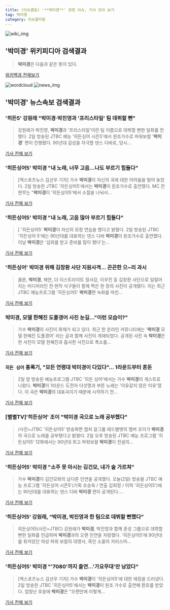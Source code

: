 ```yaml
---
title: (이슈클립) '**박미경**' 관련 이슈, 기사 모아 보기
tag: 박미경
category: 이슈클리핑
---
```

![wiki_img](https://user-images.githubusercontent.com/42597476/44503234-41136a80-a6d0-11e8-9071-6fc6418eafe4.png)
## **'**박미경**'** 위키피디아 검색결과
>**박미경**은 다음과 같은 뜻이 있다.

<a href="https://ko.wikipedia.org/wiki/박미경" target="_blank">위키백과 전체보기</a>

![wordcloud](https://s3.ap-northeast-2.amazonaws.com/lyrics101-wordcloud/2018-09-02-1535897323.png)
![news_img](https://user-images.githubusercontent.com/42597476/44507050-1206f400-a6e4-11e8-8d98-7ffbfebb353f.png)
## **'**박미경**'** 뉴스속보 검색결과
### '히든5' 강원래 "**박미경**·박진영과 '프리스타일' 팀 데뷔할 뻔"

>강원래가 박진영, **박미경**과 '프리스타일'이란 팀 이름으로 데뷔할 뻔한 일화를 전했다.   2일 방송된 JTBC 예능 '히든싱어 시즌5'에서 원조가수로 파워보컬 '**박미경**' 편이 진행됐다. 90년대 감성을 자극할 댄스 디바로, 당시...

<a href="http://www.osen.co.kr/article/G1110980854" target="_blank">기사 전체 보기</a>

### '히든싱어5' **박미경** "내 노래, 너무 고음…나도 부르기 힘들다"

>[엑스포츠뉴스 김선우 기자] 가수 **박미경**이 자신의 곡에 대한 어려움을 털어 놓았다. 2일 방송한 JTBC '히든싱어5'에서는 **박미경**이 원조가수로 출연했다. MC 전현무는 "**박미경**이 '히든싱어5'에서 소절을 나눠서...

<a href="http://www.xportsnews.com/?ac=article_view&entry_id=1014579" target="_blank">기사 전체 보기</a>

### '히든싱어5' **박미경** "내 노래, 고음 많아 부르기 힘들다"

>[ '히든싱어5' **박미경**이 자신의 모창 연습을 했다고 밝혔다. 2일 방송된 JTBC '히든싱어 5'에는 90년대를 대표하는 댄스 디바 **박미경**이 원조가수로 출연했다. 이날 **박미경**은 '섭외를 받고 준비를 많이 했다'는...

<a href="http://isplus.live.joins.com/news/article/aid.asp?aid=22527466" target="_blank">기사 전체 보기</a>

### '히든싱어' **박미경** 위해 김창환 사단 지원사격… 끈끈한 으~리 과시

>클론, **박미경**, 채연, 더 이스트라이트 정사강, 이우진 등 김창환 사단으로 일컬어지는 미디어라인 전·현직 식구들이 함께 찍은 한 장의 사진이 공개됐다. 이는 최근 JTBC 예능프로그램 '히든싱어5' **박미경**편 녹화를 마친...

<a href="http://www.joongboo.com/news/articleView.html?idxno=1283260" target="_blank">기사 전체 보기</a>

### **박미경**, 모델 한혜진 도플갱어 사진 눈길..."이런 모습이?"

>가수 **박미경**의 사진이 화제가 되고 있다. 최근 한 온라인 커뮤니티에는 '**박미경** 모델 한혜진 도플갱어' 라는 글과 함께 사진이 게재되었다. 공개된 사진 속 **박미경**은 한 사진이 모델 한혜진과 흡사한 사진으로 폭소를...

<a href="http://www.joongdo.co.kr/main/view.php?key=20180902002256116" target="_blank">기사 전체 보기</a>

### `히든 싱어` 홍록기, "모든 연령대 **박미경**이 다있다"... 1라운드부터 혼돈

>2일 밤 방송된 예능프로그램 JTBC '히든 싱어'에서는 가수 **박미경**이 게스트로 나왔다. **박미경**이 1라운드 도전자 다섯명과 부른 노래는 '이유같지 않은 이유'였다. 이 곡은 **박미경**의 대표곡이기 때문에 시작하기 전...

<a href="http://star.mk.co.kr/new/view.php?mc=ST&year=2018&no=552641" target="_blank">기사 전체 보기</a>

### [별별TV]'히든싱어' 조이 "**박미경** 곡으로 노래 공부했다"

>/사진=JTBC '히든싱어5' 방송화면 캡처 걸그룹 레드벨벳의 멤버 조이가 **박미경**의 곡으로 노래를 공부했다고 밝혔다. 2일 오후 방송된 JTBC 예능 프로그램 '히든싱어5' 12화에서는 90년대 최고 파워보컬 **박미경**이 전설의...

<a href="http://star.mt.co.kr/stview.php?no=2018090222480775988" target="_blank">기사 전체 보기</a>

### '히든싱어5' **박미경** "소주 못 마시는 김건모, 내가 술 가르쳐"

>가수 **박미경**이 김건모와의 남다른 인연을 공개했다. 오늘(2일) 방송될 JTBC 예능 프로그램 '히든싱어 시즌5'(기획 조승욱 / 연출 김희정 / 이하 '히든싱어5')에는 90년대를 대표하는 댄스 디바 **박미경** 편이 공개된다....

<a href="http://sports.chosun.com/news/ntype.htm?id=201809020100009620000663&servicedate=20180902" target="_blank">기사 전체 보기</a>

### ‘히든싱어5’ 강원래, “**박미경**, 박진영과 한 팀으로 데뷔할 뻔했다”

>히든싱어5(사진=JTBC) 강원래가 **박미경**, 박진영과 함께 혼성 그룹으로 데뷔할 뻔한 일화를 언급하며 **박미경**과의 오랜 인연을 자랑했다. ‘히든싱어5’에 90년대를 휘저었던 여성 파워 보컬의 대명사, 흑인 소울의 카리스마...

<a href="http://news.hankyung.com/article/201809020934I" target="_blank">기사 전체 보기</a>

### '히든싱어5' **박미경** "'7080'까지 출연…'가요무대'만 남았다"

>[엑스포츠뉴스 김선우 기자] 가수 **박미경**이 '히든싱어5'에 대한 애정을 드러냈다. 2일 방송한 JTBC '히든싱어5'에서는 **박미경**이 원조 가수로 출연해 환호를 받았다. 엄청난 호응에 **박미경**은 "오랜만에 이렇게...

<a href="http://www.xportsnews.com/?ac=article_view&entry_id=1014577" target="_blank">기사 전체 보기</a>


